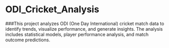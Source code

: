 # ODI_Cricket_Analysis

###This project analyzes ODI (One Day International) cricket match data to identify trends, visualize performance, and generate insights. The analysis includes statistical models, player performance analysis, and match outcome predictions.
